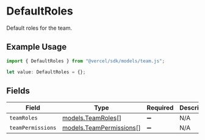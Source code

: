 # DefaultRoles

Default roles for the team.

## Example Usage

```typescript
import { DefaultRoles } from "@vercel/sdk/models/team.js";

let value: DefaultRoles = {};
```

## Fields

| Field                                                    | Type                                                     | Required                                                 | Description                                              |
| -------------------------------------------------------- | -------------------------------------------------------- | -------------------------------------------------------- | -------------------------------------------------------- |
| `teamRoles`                                              | [models.TeamRoles](../models/teamroles.md)[]             | :heavy_minus_sign:                                       | N/A                                                      |
| `teamPermissions`                                        | [models.TeamPermissions](../models/teampermissions.md)[] | :heavy_minus_sign:                                       | N/A                                                      |